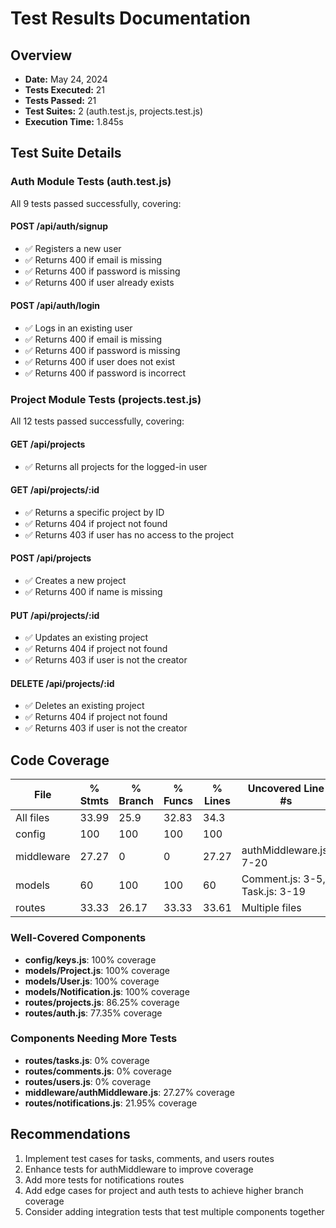 # Test Results Documentation

## Overview
- **Date:** May 24, 2024
- **Tests Executed:** 21
- **Tests Passed:** 21
- **Test Suites:** 2 (auth.test.js, projects.test.js)
- **Execution Time:** 1.845s

## Test Suite Details

### Auth Module Tests (auth.test.js)
All 9 tests passed successfully, covering:

#### POST /api/auth/signup
- ✅ Registers a new user
- ✅ Returns 400 if email is missing
- ✅ Returns 400 if password is missing
- ✅ Returns 400 if user already exists

#### POST /api/auth/login
- ✅ Logs in an existing user
- ✅ Returns 400 if email is missing
- ✅ Returns 400 if password is missing
- ✅ Returns 400 if user does not exist
- ✅ Returns 400 if password is incorrect

### Project Module Tests (projects.test.js)
All 12 tests passed successfully, covering:

#### GET /api/projects
- ✅ Returns all projects for the logged-in user

#### GET /api/projects/:id
- ✅ Returns a specific project by ID
- ✅ Returns 404 if project not found
- ✅ Returns 403 if user has no access to the project

#### POST /api/projects
- ✅ Creates a new project
- ✅ Returns 400 if name is missing

#### PUT /api/projects/:id
- ✅ Updates an existing project
- ✅ Returns 404 if project not found
- ✅ Returns 403 if user is not the creator

#### DELETE /api/projects/:id
- ✅ Deletes an existing project
- ✅ Returns 404 if project not found
- ✅ Returns 403 if user is not the creator

## Code Coverage

| File               | % Stmts | % Branch | % Funcs | % Lines | Uncovered Line #s          |
|--------------------|---------|----------|---------|---------|----------------------------|
| All files          | 33.99   | 25.9     | 32.83   | 34.3    |                            |
| config             | 100     | 100      | 100     | 100     |                            |
| middleware         | 27.27   | 0        | 0       | 27.27   | authMiddleware.js: 7-20    |
| models             | 60      | 100      | 100     | 60      | Comment.js: 3-5, Task.js: 3-19 |
| routes             | 33.33   | 26.17    | 33.33   | 33.61   | Multiple files             |

### Well-Covered Components
- **config/keys.js**: 100% coverage
- **models/Project.js**: 100% coverage
- **models/User.js**: 100% coverage
- **models/Notification.js**: 100% coverage
- **routes/projects.js**: 86.25% coverage
- **routes/auth.js**: 77.35% coverage

### Components Needing More Tests
- **routes/tasks.js**: 0% coverage
- **routes/comments.js**: 0% coverage
- **routes/users.js**: 0% coverage
- **middleware/authMiddleware.js**: 27.27% coverage
- **routes/notifications.js**: 21.95% coverage

## Recommendations
1. Implement test cases for tasks, comments, and users routes
2. Enhance tests for authMiddleware to improve coverage
3. Add more tests for notifications routes
4. Add edge cases for project and auth tests to achieve higher branch coverage
5. Consider adding integration tests that test multiple components together 